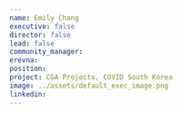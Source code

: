 ```yaml
---
name: Emily Chang
executive: false
director: false
lead: false
community_manager:  
erevna:   
position:  
project: CGA Projects, COVID South Korea
image: ../assets/default_exec_image.png
linkedin: 
---
```

